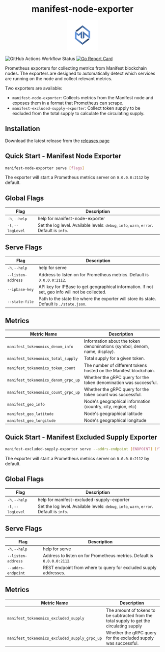 <h1 align="center">manifest-node-exporter</h1>

<p align="center">
  <a href="#overview"><img src="https://raw.githubusercontent.com/cosmos/chain-registry/00df6ff89abd382f9efe3d37306c353e2bd8d55c/manifest/images/manifest.png" alt="Lifted Initiative" width="100"/></a>
</p>

![GitHub Actions Workflow Status](https://img.shields.io/github/actions/workflow/status/manifest-network/manifest-node-exporter/ci.yml)
[![Go Report Card](https://goreportcard.com/badge/github.com/manifest-network/manifest-node-exporter)](https://goreportcard.com/report/github.com/manifest-network/manifest-node-exporter)

Prometheus exporters for collecting metrics from Manifest blockchain nodes. The exporters are designed to automatically detect which services are running on the node and collect relevant metrics.

Two exporters are available:
- `manifest-node-exporter`: Collects metrics from the Manifest node and exposes them in a format that Prometheus can scrape.
- `manifest-excluded-supply-exporter`: Collect token supply to be excluded from the total supply to calculate the circulating supply.

## Installation

Download the latest release from the [releases page](https://github.com/manifest-network/manifest-node-exporter/releases)

## Quick Start - Manifest Node Exporter

```bash
manifest-node-exporter serve [flags]
```

The exporter will start a Prometheus metrics server on `0.0.0.0:2112` by default.

## Global Flags

| Flag                | Description                                                                               |
|---------------------|-------------------------------------------------------------------------------------------|
| `-h`, `--help`      | help for manifest-node-exporter                                                           |
| `-l`, `--logLevel` | Set the log level. Available levels: `debug`, `info`, `warn`, `error`. Default is `info`. |

## Serve Flags

| Flag                | Description                                                                               |
|---------------------|-------------------------------------------------------------------------------------------|
| `-h`, `--help`      | help for serve                                                                           |
| `--listen-address` | Address to listen on for Prometheus metrics. Default is `0.0.0.0:2112`.                |
| `--ipbase-key` | API key for IPBase to get geographical information. If not set, geo info will not be collected. |
| `--state-file` | Path to the state file where the exporter will store its state. Default is `./state.json`. |

## Metrics

| Metric Name                         | Description                                                               |
|-------------------------------------|---------------------------------------------------------------------------|
| `manifest_tokenomics_denom_info`    | Information about the token denominations (symbol, denom, name, display). |  
| `manifest_tokenomics_total_supply`  | Total supply for a given token.                                           |
| `manifest_tokenomics_token_count`   | The number of different tokens hosted on the Manifest blockchain.         |
| `manifest_tokenomics_denom_grpc_up` | Whether the gRPC query for the token denomination was successful.         |
| `manifest_tokenomics_count_grpc_up` | Whether the gRPC query for the token count was successful.                |
| `manifest_geo_info`                 | Node's geographical information (country, city, region, etc)              |
| `manifest_geo_latitude`             | Node's geographical latitude                                              |
| `manifest_geo_longitude`            | Node's geographical longitude                                             |

## Quick Start - Manifest Excluded Supply Exporter

```bash
manifest-excluded-supply-exporter serve --addrs-endpoint [ENDPOINT] [flags]
```

The exporter will start a Prometheus metrics server on `0.0.0.0:2112` by default.

## Global Flags
| Flag                | Description                                                                               |
|---------------------|-------------------------------------------------------------------------------------------| 
| `-h`, `--help`      | help for manifest-excluded-supply-exporter                                                |
| `-l`, `--logLevel` | Set the log level. Available levels: `debug`, `info`, `warn`, `error`. Default is `info`. |

## Serve Flags
| Flag                | Description                                                             |
|---------------------|-------------------------------------------------------------------------|
| `-h`, `--help`      | help for serve                                                          |
| `--listen-address` | Address to listen on for Prometheus metrics. Default is `0.0.0.0:2112`. |
| `--addrs-endpoint` | REST endpoint from where to query for excluded supply addresses.        |

## Metrics
| Metric Name                           | Description                                                                               |
|---------------------------------------|-------------------------------------------------------------------------------------------|
| `manifest_tokenomics_excluded_supply` | The amount of tokens to be subtracted from the total supply to get the circulating supply |
| `manifest_tokenomics_excluded_supply_grpc_up` | Whether the gRPC query for the excluded supply was successful.                     |